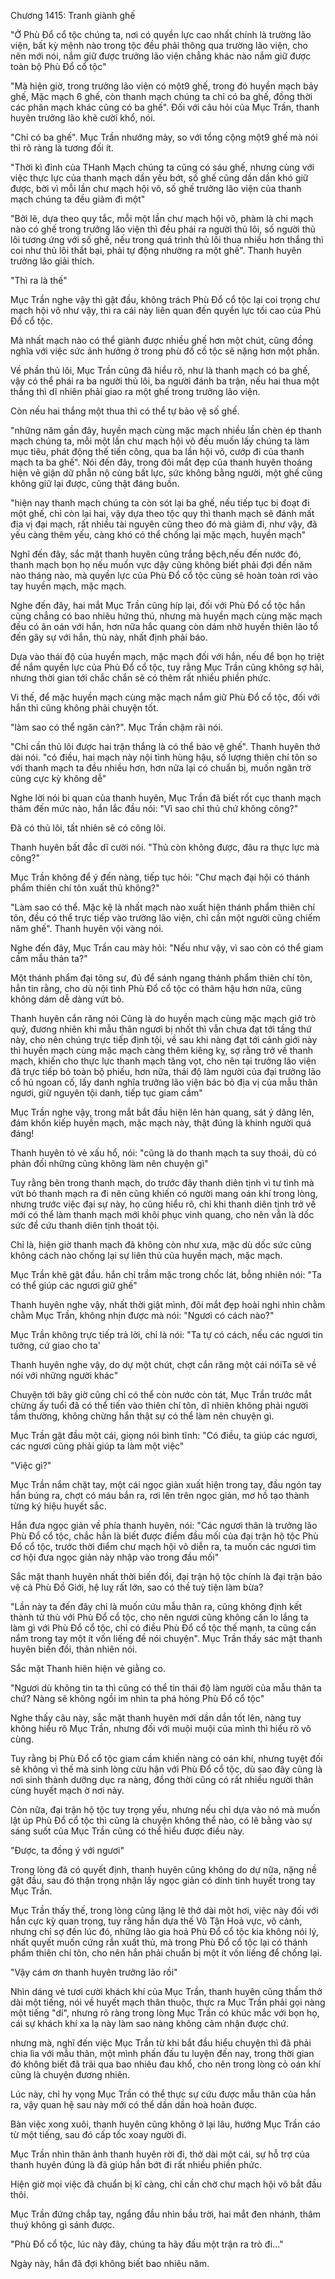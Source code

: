 




Chương 1415: Tranh giành ghế


"Ở Phù Đổ cổ tộc chúng ta, nơi có quyền lực cao nhất chính là trường lão viện, bất kỳ mệnh nào trong tộc đều phải thông qua trường lão viện, cho nên mới nói, nắm giữ được trưởng lão viện chẳng khác nào nắm giữ được toàn bộ Phù Đổ cổ tộc"

"Mà hiện giờ, trong trưởng lão viện có một9 ghế, trong đó huyền mạch bảy ghế, Mặc mạch 6 ghế, còn thanh mạch chúng ta chỉ có ba ghế, đồng thời các phân mạch khác cũng có ba ghế". Đối với câu hỏi của Mục Trần, thanh huyên trưởng lão khẽ cười khổ, nói.

"Chỉ có ba ghế". Mục Trần nhướng mày, so với tổng cộng một9 ghế mà nói thì rõ ràng là tương đối ít.

"Thời kì đỉnh của THanh Mạch chúng ta cũng có sáu ghế, nhưng cùng với việc thực lực của thanh mạch dần yếu bớt, số ghế cũng dần dần khó giữ được, bời vì mỗi lần chư mạch hội võ, số ghế trưởng lão viện của thanh mạch chúng ta đều giảm đi một"

"Bởi lẽ, dựa theo quy tắc, mỗi một lần chư mạch hội võ, phàm là chi mạch nào có ghế trong trưởng lăo viện thì đều phái ra người thủ lôi, số người thủ lôi tương ứng với số ghế, nếu trong quá trình thủ lôi thua nhiều hơn thắng thì coi như thủ lôi thất bại, phải tự động nhường ra một ghế". Thanh huyên trưởng lão giải thích.

"Thì ra là thế"

Mục Trần nghe vậy thì gật đầu, không trách Phù Đổ cổ tộc lại coi trọng chư mạch hội võ như vậy, thì ra cái này liên quan đến quyền lực tối cao của Phù Đổ cổ tộc.

Mà nhất mạch nào có thể giành được nhiều ghế hơn một chút, cũng đồng nghĩa với việc sức ảnh hưởng ở trong phù đồ cồ tộc sẽ nặng hơn một phần.

Về phần thủ lôi, Mục Trần cũng đã hiểu rõ, như là thanh mạch có ba ghế, vậy có thể phái ra ba người thủ lôi, ba người đánh ba trận, nếu hai thua một thắng thì dĩ nhiên phải giao ra một ghế trong trưởng lão viện.

Còn nếu hai thắng một thua thì có thể tự bảo vệ số ghế.

"những năm gần đây, huyền mạch cùng mặc mạch nhiều lần chèn ép thanh mạch chúng ta, mỗi một lần chư mạch hội võ đều muốn lấy chúng ta làm mục tiêu, phát động thế tiến công, qua ba lần hội võ, cướp đi của thanh mạch ta ba ghế". Nói đến đây, trong đôi mắt đẹp của thanh huyên thoáng hiện vẻ giận dữ phẫn nộ cùng bất lực, sức không bằng người, một ghế cũng không giữ lại được, cũng thật đáng buồn.

"hiện nay thanh mạch chúng ta còn sót lại ba ghế, nếu tiếp tục bị đoạt đi một ghế, chỉ còn lại hai, vậy dựa theo tộc quy thì thanh mạch sẽ đánh mất địa vị đại mạch, rất nhiều tài nguyên cũng theo đó mà giảm đi, như vậy, đã yếu càng thêm yếu, càng khó có thể chống lại mặc mạch, huyền mạch"

Nghĩ đến đây, sắc mặt thanh huyên cũng trắng bệch,nếu đến nước đó, thanh mạch bọn họ nếu muốn vực dậy cũng không biết phải đợi đến năm nào tháng nào, mà quyền lực của Phù Đổ cổ tộc cũng sẽ hoàn toàn rơi vào tay huyền mạch, mặc mạch.

Nghe đến đây, hai mắt Mục Trần cũng híp lại, đối với Phù Đổ cổ tộc hắn cũng chẳng có bao nhiêu hứng thú, nhưng mà huyền mạch cùng mặc mạch đều có ân oán với hắn, hơn nữa hắc quang còn dám nhờ huyền thiên lão tổ đến gây sự với hắn, thù này, nhất định phải báo.

Dựa vào thái độ của huyền mạch, mặc mạch đối với hắn, nếu để bọn họ triệt để nắm quyền lực của Phù Đổ cổ tộc, tuy rằng Mục Trần cũng không sợ hãi, nhưng thời gian tới chắc chắn sẽ có thêm rất nhiều phiền phức.

Vi thế, để mặc huyền mạch cùng mặc mạch nắm giữ Phù Đổ cổ tộc, đối với hắn thì cũng không phải chuyện tốt.

"làm sao có thể ngăn cản?". Mục Trần chậm rãi nói.

"Chỉ cần thủ lôi được hai trận thắng là có thể bảo vệ ghế". Thanh huyên thở dài nói. "có điều, hai mạch này nội tình hùng hậu, số lượng thiên chí tôn so với thanh mạch ta đều nhiều hơn, hơn nữa lại có chuẩn bị, muốn ngăn trờ cũng cực kỳ không dễ"

Nghe lời nói bi quan của thanh huyên, Mục Trần đã biết rốt cục thanh mạch thảm đến mức nào, hắn lắc đầu nói: "Vì sao chỉ thủ chứ không công?"

Đã có thủ lôi, tất nhiên sẽ có công lôi.

Thanh huyên bất đắc dĩ cười nói. "Thủ còn không được, đâu ra thực lực mà công?"

Mục Trần không để ý đến nàng, tiếp tục hỏi: "Chư mạch đại hội có thánh phẩm thiên chí tôn xuất thủ không?"

"Làm sao có thể. Mặc kệ là nhất mạch nào xuất hiện thánh phẩm thiên chí tôn, đều có thể trực tiếp vào trường lão viện, chỉ cần một người cũng chiếm năm ghế". Thanh huyên vội vàng nói.

Nghe đến đây, Mục Trần cau mày hỏi: "Nếu như vậy, vì sao còn có thể giam cầm mẫu thản ta?"

Một thánh phẩm đại tông sư, đủ để sánh ngang thánh phẩm thiên chí tôn, hẳn tin rằng, cho dù nội tình Phù Đổ cổ tộc có thâm hậu hơn nữa, cũng không dám dễ dàng vứt bỏ.

Thanh huyên cắn răng nói Cũng là do huyền mạch cùng mặc mạch giở trò quỷ, đương nhiên khi mẫu thân ngươi bị nhốt thì vẫn chưa đạt tới tầng thứ này, cho nên chúng trực tiếp định tội, về sau khi nàng đạt tới cảnh giới này thì huyền mạch cùng mặc mạch càng thêm kiêng kỵ, sợ rằng trở về thanh mạch, khiến cho thực lực thanh mạch tăng vọt, cho nên tại trưởng lão viện đã trực tiếp bỏ toàn bộ phiếu, hơn nữa, thái độ làm người của đại trưởng lão cổ hủ ngoan cố, lấy danh nghĩa trưởng lão viện bác bỏ địa vị của mẫu thân ngươi, giữ nguyên tội danh, tiếp tục giam cầm"

Mục Trần nghe vậy, trong mắt bắt đầu hiện lên hàn quang, sát ý dâng lên, đám khốn kiếp huyền mạch, mặc mạch này, thật đúng là khinh người quá đáng!

Thanh huyên tỏ vẻ xấu hổ, nói: "cũng là do thanh mạch ta suy thoái, dù có phản đối những cũng không làm nên chuyện gì"

Tuy rằng bẽn trong thanh mạch, do trước đây thanh diên tịnh vì tư tình mà vứt bỏ thanh mạch ra đi nên cũng khiến có người mang oán khí trong lòng, nhưng trước việc đại sự này, họ cũng hiểu rõ, chỉ khi thanh diên tịnh trở về mới có thể làm thanh mạch mới khôi phục vinh quang, cho nên vẫn là dốc sức để cứu thanh diên tịnh thoát tội.

Chỉ là, hiện giờ thanh mạch đã không còn như xưa, mặc dù dốc sức cũng không cách nào chống lại sự liên thủ của huyền mạch, mặc mạch.

Mục Trần khẽ gật đầu. hắn chỉ trầm mặc trong chốc lát, bỗng nhiên nói: "Ta có thể giúp các ngươi giữ ghế"

Thanh huyên nghe vậy, nhất thời giật mình, đôi mắt đẹp hoài nghi nhìn chằm chằm Mục Trần, không nhịn được mà nói: "Ngươi có cách nào?"

Mục Trần không trực tiếp trả lời, chỉ là nói: "Ta tự có cách, nếu các ngươi tin tưởng, cứ giao cho ta'

Thanh huyên nghe vậy, do dự một chút, chợt cắn răng một cái nóiTa sẽ về nói với những người khác"

Chuyện tới bây giờ cũng chỉ có thể còn nước còn tát, Mục Trần trước mắt chừng ấy tuổi đã có thể tiến vào thiên chí tôn, dĩ nhiên không phải người tầm thường, không chừng hắn thật sự có thể làm nên chuyện gì.

Mục Trần gật đầu một cái, giọng nói bình tĩnh: "Có điều, ta giúp các ngươi, các ngươi cũng phải giúp ta làm một việc"

"Việc gì?"

Mục Trần nắm chặt tay, một cái ngọc giản xuất hiện trong tay, đầu ngón tay hắn búng ra, chợt có máu bắn ra, rơi lên trên ngọc giản, mơ hồ tạo thành từng ký hiệu huyết sắc.

Hắn đưa ngọc giản về phía thanh huyên, nói: "Các ngươi thân là trưởng lão Phù Đổ cổ tộc, chắc hẳn là biết được điểm đầu mối của đại trận hộ tộc Phù Đổ cổ tộc, trước thời điểm chư mạch hội võ diễn ra, ta muốn các ngươi tìm cơ hội đưa ngọc giản này nhập vào trong đầu mối"

Sắc mặt thanh huyên nhất thời biến đổi, đại trận hộ tộc chính là đại trận bảo vệ cả Phù Đồ Giới, hệ luỵ rất lớn, sao có thề tuỳ tiện làm bừa?

"Lần này ta đến đây chỉ là muốn cứu mẫu thân ra, cũng không định kết thành tử thù với Phù Đổ cổ tộc, cho nên ngươi cũng không cần lo lắng ta làm gì với Phù Đổ cổ tộc, chỉ có điều Phù Đổ cổ tộc thế mạnh, ta cũng cần nắm trong tay một ít vốn liếng đề nói chuyện". Mục Trần thấy sác mặt thanh huyên biến đồi, thản nhiên nói.

Sắc mặt Thanh hiên hiện vẻ giằng co.

"Ngươi dù không tin ta thì cũng có thể tin thái độ làm người của mẫu thân ta chứ? Nàng sẽ không ngồi im nhìn ta phá hỏng Phù Đổ cổ tộc"

Nghe thấy câu này, sắc mặt thanh huyên mới dần dần tốt lên, nàng tuy không hiểu rõ Mục Trần, nhưng đối với muội muội của mình thì hiểu rõ vô cùng.

Tuy rằng bị Phù Đổ cổ tộc giam cầm khiến nàng có oán khí, nhưng tuyệt đối sẽ không vì thế mà sinh lòng cừu hận với Phù Đổ cổ tộc, dù sao đây cũng là nơi sinh thành dưỡng dục ra nàng, đồng thời cũng có rất nhiều người thân cùng huyết mạch ờ nơi này.

Còn nữa, đại trận hộ tộc tuy trọng yếu, nhưng nếu chỉ dựa vào nó mà muốn lật úp Phù Đổ cổ tộc thì cũng là chuyện không thể nào, có lẽ bằng vào sự sáng suốt của Mục Trần cũng có thể hiểu được điều này.

"Được, ta đồng ý với ngươi"

Trong lòng đã có quyết định, thanh huyên cũng không do dự nữa, nặng nề gật đầu, sau đó thận trọng nhận lấy ngọc giản có dính tinh huyết trong tay Mục Trần.

Mục Trần thấy thế, trong lòng cũng lặng lẽ thở dài một hơi, việc này đối với hắn cực kỳ quan trọng, tuy rằng hắn dựa thế Vô Tận Hoả vực, võ cảnh, nhưng chỉ sợ đến lúc đó, những lão gia hoả Phù Đổ cổ tộc kia không nói lý, nhất quyết muốn cứng rắn xuất thủ, mà trong Phù Đổ cổ tộc lại có thánh phẩm thiên chí tôn, cho nên hắn phải chuẩn bị một ít vốn liếng để chống lại.

"Vậy cám ơn thanh huyên trưởng lão rồi"

Nhìn dáng vẻ tươi cười khách khí của Mục Trần, thanh huyên cũng thầm thở dài một tiếng, nói về huyết mạch thân thuộc, thực ra Mục Trần phải gọi nàng một tiếng "di", nhưng rõ ràng trong lòng Mục Trần có khúc mắc với bọn họ, cái sự khách khí xa lạ này làm sao nàng không cảm nhận được chứ.

nhưng mà, nghĩ đến việc Mục Trần từ khi bắt đầu hiểu chuyện thì đã phải chia lìa với mẫu thân, một mình phấn đấu tu luyện đến nay, trong thời gian đó không biết đã trải qua bao nhiêu đau khổ, cho nên trong lòng cỏ oán khí cũng là chuyện đương nhiên.

Lúc này, chỉ hy vọng Mục Trần có thể thực sự cứu được mẫu thân của hắn ra, vậy quan hệ sau này mới có thể dần dần hoà hoãn được.

Bàn việc xong xuôi, thanh huyên cũng không ở lại lâu, hướng Mục Trần cáo từ một tiếng, sau đó cấp tốc xoay người đi.

Mục Trần nhìn thân ảnh thanh huyên rời đi, thở dài một cái, sự hỗ trợ của thanh huyên đúng là đã giúp hắn bớt đi rất nhiều phiền phức.

Hiện giờ mọi việc đã chuẩn bị kĩ càng, chỉ cần chờ chư mạch hội võ bắt đầu thôi.

Mục Trần đứng chắp tay, ngẩng đầu nhìn bầu trời, hai mắt đen nhánh, thâm thuý không gì sánh được.

"Phù Đổ cổ tộc, lúc này đây, chúng ta hãy đấu một trận ra trò đi..."

Ngày này, hắn đã đợi không biết bao nhiêu năm.




